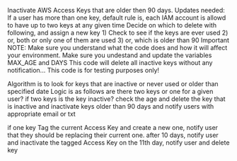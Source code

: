 Inactivate AWS Access Keys that are older then 90 days.
Updates needed: If a user has more than one key, default rule is, each IAM account is allowd to have up to two keys at any given time
Decide on which to delete with following, and assign a new key
	1) Check to see if the keys are ever used
	2) or, both or only one of them are used
	3) or, which is older than 90
Important NOTE: Make sure you understand what the code does and how it will affect your environment. 
		Make sure you undestand and update the variables MAX_AGE and DAYS
		This code will delete all inactive keys without any notification...
		This code is for testing purposes only!

Algorithm is to look for keys that are inactive or never used or older than specified date
Logic is as follows
are there two keys or one for a given user?
if two keys
	is the key inactive?
	check the age and delete the key that is inactive 
		  and 
	inactivate keys	older than 90 days and notify users with appropriate email or txt
	
if one key
	Tag the current Access Key and
	create a new one, notify user that they should be 		replacing their current one.
		after 10 days, notify user and inactivate 		the tagged Access Key
	on the 11th day, notify user and delete key
